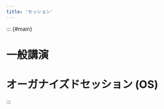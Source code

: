 ```yaml
---
title: 'セッション'
---
```


::: {#main}

# 一般講演

# オーガナイズドセッション (OS)

<script type="text/x-template" id="x-organized-session-template">
  <div>
    <ul v-for="os in organized_sessions" :key="os.name">
      <li><!-- span class="os_id">{{os.name}}</span>: -->
          <span class="os_title">{{os.title}}</span><br/>
      オーガナイザ：<span class="os_organizer"
        v-for="(p, i) in os.organizers" :key="p[0]"
        >{{i > 0 ? '・' : ''}}{{p[0]}}（{{p[1]}}）</span>
      </li>
    </ul>
  </div>
</script>

<div id="list_of_organized_sessions"></div>
<script type="text/javascript" src="js/sessions.js"></script>

<!--
# ワークショップ (WS)
-->

:::
